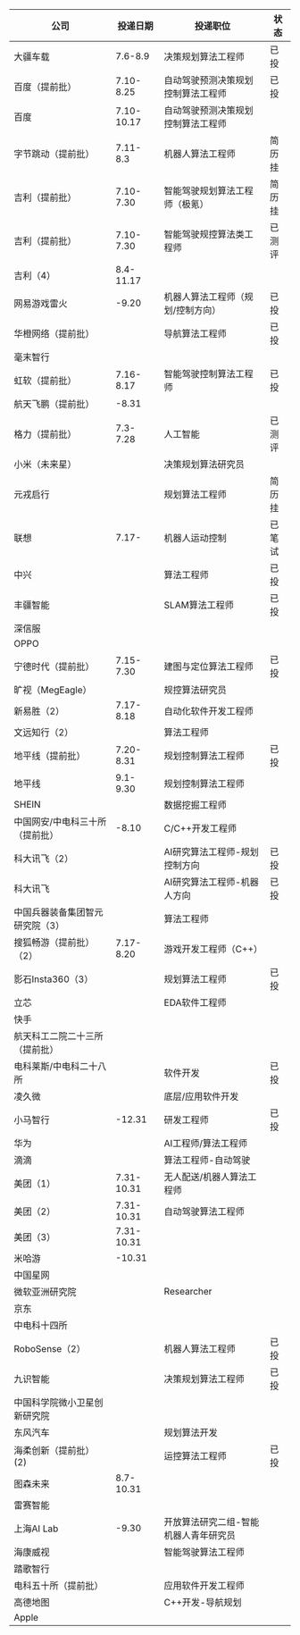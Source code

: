 | 公司                            | 投递日期   | 投递职位                              | 状态   |
| ------------------------------- | ---------- | ------------------------------------- | ------ |
| 大疆车载                        | 7.6-8.9    | 决策规划算法工程师                    | 已投   |
| 百度（提前批）                  | 7.10-8.25  | 自动驾驶预测决策规划控制算法工程师    | 已投   |
| 百度                            | 7.10-10.17 | 自动驾驶预测决策规划控制算法工程师    |        |
| 字节跳动（提前批）              | 7.11-8.3   | 机器人算法工程师                      | 简历挂   |
| 吉利（提前批）                  | 7.10-7.30  | 智能驾驶规划算法工程师（极氪）        | 简历挂 |
| 吉利（提前批）                  | 7.10-7.30  | 智能驾驶规控算法类工程师              | 已测评 |
| 吉利（4）                       | 8.4-11.17  |                                       |        |
| 网易游戏雷火                    | -9.20      | 机器人算法工程师（规划/控制方向）     | 已投   |
| 华橙网络（提前批）              |            | 导航算法工程师                        | 已投   |
| 毫末智行                        |            |                                       |        |
| 虹软（提前批）                  | 7.16-8.17  | 智能驾驶控制算法工程师                | 已投   |
| 航天飞鹏（提前批）              | -8.31      |                                       |        |
| 格力（提前批）                  | 7.3-7.28   | 人工智能                              | 已测评 |
| 小米（未来星）                  |            | 决策规划算法研究员                    |        |
| 元戎启行                        |            | 规划算法工程师                        | 简历挂 |
| 联想                            | 7.17-      | 机器人运动控制                        | 已笔试 |
| 中兴                            |            | 算法工程师                            | 已投   |
| 丰疆智能                        |            | SLAM算法工程师                        | 已投   |
| 深信服                          |            |                                       |        |
| OPPO                            |            |                                       |        |
| 宁德时代（提前批）              | 7.15-7.30  | 建图与定位算法工程师                  | 已投   |
| 旷视（MegEagle）                |            | 规控算法研究员                        |        |
| 新易胜（2）                     | 7.17-8.18  | 自动化软件开发工程师                  |        |
| 文远知行（2）                   |            | 算法工程师                            |        |
| 地平线（提前批）                | 7.20-8.31  | 规划控制算法工程师                    | 已投   |
| 地平线                          | 9.1-9.30   | 规划控制算法工程师                    |        |
| SHEIN                           |            | 数据挖掘工程师                        |        |
| 中国网安/中电科三十所（提前批） | -8.10      | C/C++开发工程师                       |        |
| 科大讯飞（2）                   |            | AI研究算法工程师-规划控制方向         | 已投   |
| 科大讯飞                        |            | AI研究算法工程师-机器人方向           | 已投   |
| 中国兵器装备集团智元研究院（3） |            | 算法工程师                            |        |
| 搜狐畅游（提前批）（2）         | 7.17-8.20  | 游戏开发工程师（C++）                 |        |
| 影石Insta360（3）               |            | 规划算法工程师                        | 已投   |
| 立芯                            |            | EDA软件工程师                         |        |
| 快手                            |            |                                       |        |
| 航天科工二院二十三所（提前批）  |            |                                       |        |
| 电科莱斯/中电科二十八所         |            | 软件开发                              | 已投   |
| 凌久微                          |            | 底层/应用软件开发                     |        |
| 小马智行                        | -12.31     | 研发工程师                            | 已投   |
| 华为                            |            | AI工程师/算法工程师                   |        |
| 滴滴                            |            | 算法工程师-自动驾驶                   |        |
| 美团（1）                       | 7.31-10.31 | 无人配送/机器人算法工程师             |        |
| 美团（2）                       | 7.31-10.31 | 自动驾驶算法工程师                    |        |
| 美团（3）                       | 7.31-10.31 |                                       |        |
| 米哈游                          | -10.31     |                                       |        |
| 中国星网                        |            |                                       |        |
| 微软亚洲研究院                  |            | Researcher                            |        |
| 京东                            |            |                                       |        |
| 中电科十四所                    |            |                                       |        |
| RoboSense（2）                  |            | 机器人算法工程师                      | 已投   |
| 九识智能                        |            | 决策规划算法工程师                    | 已投   |
| 中国科学院微小卫星创新研究院    |            |                                       |        |
| 东风汽车                        |            | 规划算法开发                          |        |
| 海柔创新（提前批）(2)           |            | 运控算法工程师                        | 已投       |
| 图森未来                        | 8.7-10.31  |                                       |        |
| 雷赛智能                        |            |                                       |        |
| 上海AI Lab                      | -9.30      | 开放算法研究二组-智能机器人青年研究员 |        |
| 海康威视                        |            | 智能驾驶算法工程师                    |        |
| 踏歌智行                        |            |                                       |        |
| 电科五十所（提前批）            |            | 应用软件开发工程师                    |        |
| 高德地图                        |            | C++开发-导航规划                      |        |
| Apple                           |            |                                       |        |
